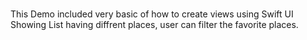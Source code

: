 #####

This Demo included very basic of how to create views using Swift UI
Showing List having diffrent places, user can filter the favorite places.


#####

